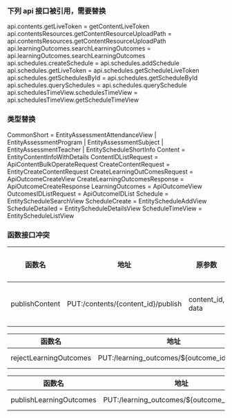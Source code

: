 ### 下列 api 接口被引用，需要替换

api.contents.getLiveToken = getContentLiveToken
api.contentsResources.getContentResourceUploadPath = api.contentsResources.getContentResourceUploadPath
api.learningOutcomes.searchLearningOutcomes = api.learningOutcomes.searchLearningOutcomes
api.schedules.createSchedule = api.schedules.addSchedule
api.schedules.getLiveToken = api.schedules.getScheduleLiveToken
api.schedules.getSchedulesById = api.schedules.getScheduleById
api.schedules.querySchedules = api.schedules.querySchedule
api.schedulesTimeView.schedulesTimeView = api.schedulesTimeView.getScheduleTimeView

### 类型替换

CommonShort = EntityAssessmentAttendanceView | EntityAssessmentProgram | EntityAssessmentSubject | EntityAssessmentTeacher | EntityScheduleShortInfo
Content = EntityContentInfoWithDetails
ContentIDListRequest = ApiContentBulkOperateRequest
CreateContentRequest = EntityCreateContentRequest
CreateLearningOutComesRequest = ApiOutcomeCreateView
CreateLearningOutcomesResponse = ApiOutcomeCreateResponse
LearningOutcomes = ApiOutcomeView
OutcomesIDListRequest = ApiOutcomeIDList
Schedule = EntityScheduleSearchView
ScheduleCreate = EntityScheduleAddView
ScheduleDetailed = EntityScheduleDetailsView
ScheduleTimeView = EntityScheduleListView

### 函数接口冲突

| 函数名         | 地址                               | 原参数           | 现参数     | 说明 ｜  |
| -------------- | ---------------------------------- | ---------------- | ---------- | -------- |
| publishContent | PUT:/contents/{content_id}/publish | content_id, data | content_id | 漏了参数 |

| 函数名                 | 地址                                         | 原参数           | 现参数     |
| ---------------------- | -------------------------------------------- | ---------------- | ---------- |
| rejectLearningOutcomes | PUT:/learning_outcomes/\${outcome_id}/reject | outcome_id, data | outcome_id |

| 函数名                  | 地址                                          | 原参数           | 现参数     |
| ----------------------- | --------------------------------------------- | ---------------- | ---------- |
| publishLearningOutcomes | PUT:/learning_outcomes/\${outcome_id}/publish | outcome_id, data | outcome_id |
